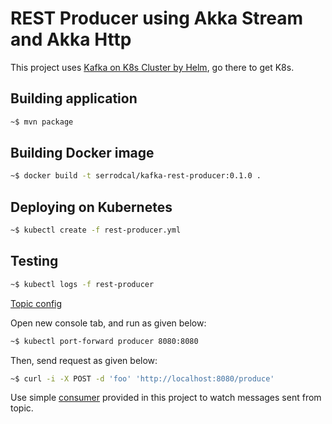 # REST Producer using Akka Stream and Akka Http

This project uses [Kafka on K8s Cluster by Helm](https://github.com/serrodcal/Kafka-Cluster-on-Kubernetes),
go there to get K8s.

## Building application

```bash
~$ mvn package
```

## Building Docker image

```bash
~$ docker build -t serrodcal/kafka-rest-producer:0.1.0 .
```

## Deploying on Kubernetes

```bash
~$ kubectl create -f rest-producer.yml
```

## Testing

```bash
~$ kubectl logs -f rest-producer
```

[Topic config](https://kafka.apache.org/documentation.html#topicconfigs)

Open new console tab, and run as given below:

```bash
~$ kubectl port-forward producer 8080:8080
```

Then, send request as given below:

```bash
~$ curl -i -X POST -d 'foo' 'http://localhost:8080/produce'
```

Use simple [consumer](https://github.com/serrodcal/Kafka-Cluster-on-Kubernetes/tree/master/consumer)
provided in this project to watch messages sent from topic.
